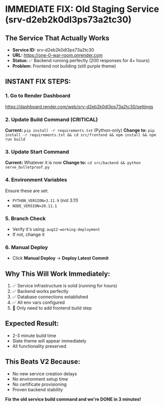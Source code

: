 # IMMEDIATE FIX: Old Staging Service (srv-d2eb2k0dl3ps73a2tc30)

## The Service That Actually Works
- **Service ID:** srv-d2eb2k0dl3ps73a2tc30
- **URL:** https://one-0-war-room.onrender.com  
- **Status:** ✅ Backend running perfectly (200 responses for 4+ hours)
- **Problem:** Frontend not building (still purple theme)

## INSTANT FIX STEPS:

### 1. Go to Render Dashboard
https://dashboard.render.com/web/srv-d2eb2k0dl3ps73a2tc30/settings

### 2. Update Build Command (CRITICAL)
**Current:** `pip install -r requirements.txt` (Python-only)
**Change to:** `pip install -r requirements.txt && cd src/frontend && npm install && npm run build`

### 3. Update Start Command  
**Current:** Whatever it is now
**Change to:** `cd src/backend && python serve_bulletproof.py`

### 4. Environment Variables
Ensure these are set:
- `PYTHON_VERSION=3.11.9` (not 3.11)
- `NODE_VERSION=20.11.1`

### 5. Branch Check
- Verify it's using: `aug12-working-deployment` 
- If not, change it

### 6. Manual Deploy
- Click **Manual Deploy** → **Deploy Latest Commit**

## Why This Will Work Immediately:
1. ✅ Service infrastructure is solid (running for hours)
2. ✅ Backend works perfectly 
3. ✅ Database connections established
4. ✅ All env vars configured
5. 🔧 Only need to add frontend build step

## Expected Result:
- 2-3 minute build time
- Slate theme will appear immediately
- All functionality preserved

## This Beats V2 Because:
- No new service creation delays  
- No environment setup time
- No certificate provisioning
- Proven backend stability

**Fix the old service build command and we're DONE in 3 minutes!**